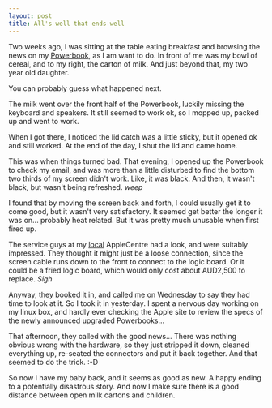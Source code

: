 ```yaml
---
layout: post
title: All's well that ends well
---
```


Two weeks ago, I was sitting at the table eating breakfast and
browsing the news on my [Powerbook][], as I am want to do. In front of me
was my bowl of cereal, and to my right, the carton of milk. And just
beyond that, my two year old daughter.

You can probably guess what happened next.

The milk went over the front half of the Powerbook, luckily missing
the keyboard and speakers. It still seemed to work ok, so I mopped up,
packed up and went to work.

When I got there, I noticed the lid catch was a little sticky, but it
opened ok and still worked. At the end of the day, I shut the lid and
came home.

This was when things turned bad. That evening, I opened up the
Powerbook to check my email, and was more than a little disturbed to
find the bottom two thirds of my screen didn't work. Like, it was
black. And then, it wasn't black, but wasn't being refreshed. *weep*

I found that by moving the screen back and forth, I could usually get
it to come good, but it wasn't very satisfactory. It seemed get better
the longer it was on... probably heat related. But it was pretty much
unusable when first fired up.

The service guys at my [local][] AppleCentre had a look, and were
suitably impressed. They thought it might just be a loose connection,
since the screen cable runs down to the front to connect to the logic
board. Or it could be a fried logic board, which would only cost about
AUD2,500 to replace. *Sigh*

Anyway, they booked it in, and called me on Wednesday to say they had
time to look at it. So I took it in yesterday. I spent a nervous day
working on my linux box, and hardly ever checking the Apple site to
review the specs of the newly announced upgraded Powerbooks...

That afternoon, they called with the good news... There was nothing
obvious wrong with the hardware, so they just stripped it down,
cleaned everything up, re-seated the connectors and put it back
together. And that seemed to do the trick. :-D

So now I have my baby back, and it seems as good as new. A happy
ending to a potentially disastrous story. And now I make sure there is
a good distance between open milk cartons and children.

[local]: http://www.power.com.au/
[Powerbook]: http://www.apple.com/au/powerbook/
